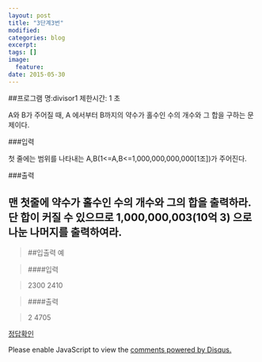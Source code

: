 ```yaml
---
layout: post
title: "3단계3번"
modified:
categories: blog
excerpt:
tags: []
image:
  feature:
date: 2015-05-30
---
```

##프로그램 명:divisor1
제한시간: 1 초

A와 B가 주어질 때, A 에서부터 B까지의 약수가 홀수인 수의 개수와 그 합을 구하는 문제이다. 

###입력


첫 줄에는 범위를 나타내는 A,B(1<=A,B<=1,000,000,000,000[1조])가 주어진다. 


###출력

맨 첫줄에 약수가 홀수인 수의 개수와 그의 합을 출력하라. 단 합이 커질 수 있으므로 1,000,000,003(10억 3) 으로 나눈 나머지를 출력하여라. 
-------
> ##입출력 예

>####입력

>2300 2410

>####출력

>2 4705


[정답확인]

[정답확인]:http://183.106.113.109/judgeonline/showmessage.php?pname=divisor1

<div id="disqus_thread"></div>
<script type="text/javascript">
    /* * * CONFIGURATION VARIABLES * * */
    var disqus_shortname = 'junyoung0225';
    
    /* * * DON'T EDIT BELOW THIS LINE * * */
    (function() {
        var dsq = document.createElement('script'); dsq.type = 'text/javascript'; dsq.async = true;
        dsq.src = '//' + disqus_shortname + '.disqus.com/embed.js';
        (document.getElementsByTagName('head')[0] || document.getElementsByTagName('body')[0]).appendChild(dsq);
    })();
</script>
<noscript>Please enable JavaScript to view the <a href="https://disqus.com/?ref_noscript" rel="nofollow">comments powered by Disqus.</a></noscript>
